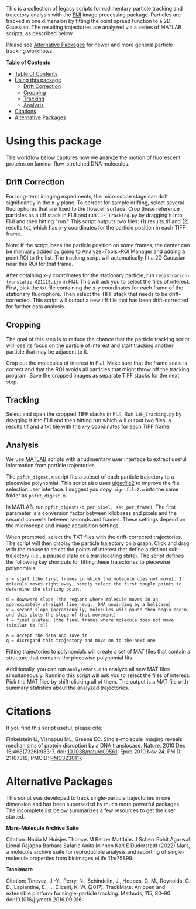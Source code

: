 This is a collection of legacy scripts for rudimentary particle tracking and trajectory analysis with the [FIJI](https://fiji.sc/) image processing package. Particles are tracked in one dimension by fitting the point spread function to a 2D Gaussian. The resulting trajectories are analyzed via a series of MATLAB scripts, as described below.

Please see [Alternative Packages](#alternative-packages) for newer and more general particle tracking workflows.

<!-- markdown-toc start - Don't edit this section. Run M-x markdown-toc-refresh-toc -->
**Table of Contents**

- [Table of Contents](#table-of-contents)
- [Using this package](#using-this-package)
    - [Drift Correction](#drift-correction)
    - [Cropping](#cropping)
    - [Tracking](#tracking)
    - [Analysis](#analysis)
- [Citations](#citations)
- [Alternative Packages](#alternative-packages)

<!-- markdown-toc end -->


# Using this package #

The workflow below captures how we analyze the motion of fluorescent proteins on laminar flow-stretched DNA molecules.

## Drift Correction ##

For long-term imaging experiments, the microscope stage can drift significantly in the x-y plane. To correct for sample drifting, select several fluorophores that are fixed to the flowcell surface. Crop these reference particles as a tiff stack in FIJI and run `IJF_Tracking.py` by dragging it into FIJI and then hitting "run." This script outputs two files: (1) results.tif and (2) results.txt, which has x-y coordinates for the particle position in each TIFF frame. 

Note: If the script loses the particle position on some frames, the center can be manually added by going to Analyze>Tools>ROI Manager and adding a point ROI to the list. The tracking script will automatically fit a 2D Gaussian near this ROI for that frame.

After obtaining x-y coordinates for the stationary particle, run `registration-translatio-021115.ijm` in FIJI. This will ask you to select the files of interest. First, pick the txt file containing the x-y coordinates for each frame of the stationary fluorophore. Then select the TIFF stack that needs to be drift-corrected. This script will output a new tiff file that has been drift-corrected for further data analysis. 

## Cropping ##

The goal of this step is to reduce the chance that the particle tracking script will lose its focus on the particle of interest and start tracking another particle that may be adjacent to it. 

Crop out the molecules of interest in FIJI. Make sure that the frame scale is correct and that the ROI avoids all particles that might throw off the tracking program. Save the cropped images as separate TIFF stacks for the next step.

## Tracking ##

Select and open the cropped TIFF stacks in FIJI. Run `IJF_Tracking.py` by dragging it into FIJI and then hitting run which will output two files, a results.tif and a txt file with the x-y coordinates for each TIFF frame. 

## Analysis ##

We use [MATLAB](https://www.mathworks.com/products/matlab.html) scripts with a rudimentary user interface to extract useful information from particle trajectories.

The `ppfit_digest.m` script fits a subset of each particle trajectory to a piecewise polynomial. This script also uses [uigetfile2](https://www.mathworks.com/matlabcentral/fileexchange/9254-uigetfile2) to improve the file selection user interface. I suggest you copy `uigetfile2.m` into the same folder as `ppfit_digest.m`. 

In MATLAB, run `ppfit_digest(kb_per_pixel, sec_per_frame)`. The first parameter is a conversion factor between kilobases and pixels and the second converts between seconds and frames. These settings depend on the microscope and image acquisition settings.

When prompted, select the TXT files with the drift-corrected trajectories. The script will then display the particle trajectory on a graph. Click and drag with the mouse to select the points of interest that define a distinct sub-trajectory (i.e., a paused state or a translocating state). The script defines the following key shortcuts for fitting these trajectories to piecewise polynomials:

``` 
s = start (the first frames in which the molecule does not move). If molecule moves right away, simply select the first couple points to determine the starting point.

d = downward slope (the regions where molecule moves in an approximately straight line, e.g., DNA unwinding by a helicase)
x = second slope (occasionally, molecules will pause then begin again, and this plots the slope of that movement)
f = final plateau (the final frames where molecule does not move (similar to [s])

a = accept the data and save it
q = disregard this trajectory and move on to the next one

```
Fitting trajectories to polynomials will create a set of MAT files that contain a structure that contains the piecewise polynomial fits.

Additionally, you can run `analyzeMats.m` to analyze all new MAT files simultaneously. Running this script will ask you to select the files of interest. Pick the MAT files by shift-clicking all of them. The output is a MAT file with summary statistics about the analyzed trajectories.

# Citations #

If you find this script useful, please cite:

Finkelstein IJ, Visnapuu ML, Greene EC. Single-molecule imaging reveals mechanisms of protein disruption by a DNA translocase. Nature. 2010 Dec 16;468(7326):983-7. doi: [10.1038/nature09561](https://doi.org/10.1038/nature09561). Epub 2010 Nov 24. PMID: 21107319; PMCID: [PMC3230117](https://pubmed.ncbi.nlm.nih.gov/21107319/).

# Alternative Packages #
This script was developed to track single-particle trajectories in one dimension and has been superseded by much more powerful packages. The incomplete list below summarizes a few resources to get the user started.

**Mars-Molecule Archive Suite**

Citation: Nadia M Huisjes Thomas M Retzer Matthias J Scherr Rohit Agarwal Lional Rajappa Barbara Safaric Anita Minnen Karl E Duderstadt (2022) Mars, a molecule archive suite for reproducible analysis and reporting of single-molecule properties from bioimages eLife 11:e75899.

**Trackmate**

Citation: Tinevez, J.-Y., Perry, N., Schindelin, J., Hoopes, G. M., Reynolds, G. D., Laplantine, E., … Eliceiri, K. W. (2017). TrackMate: An open and extensible platform for single-particle tracking. Methods, 115, 80–90. doi:10.1016/j.ymeth.2016.09.016
